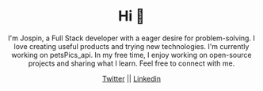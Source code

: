 <h1 align="center">Hi 👋</h1>
<p align="center">I'm Jospin, a Full Stack developer with a eager desire for problem-solving. I love creating useful products and trying new technologies. I'm currently working on petsPics_api. In my free time, I enjoy working on open-source projects and sharing what I learn. Feel free to connect with me.</p>


<p align="center">
<a href="https://twitter.com/@jospinndagano" target="blank">Twitter</a> || 
<a href="www.linkedin.com/in/jospin-ndagano" target="blank">Linkedin</a>
</p>


